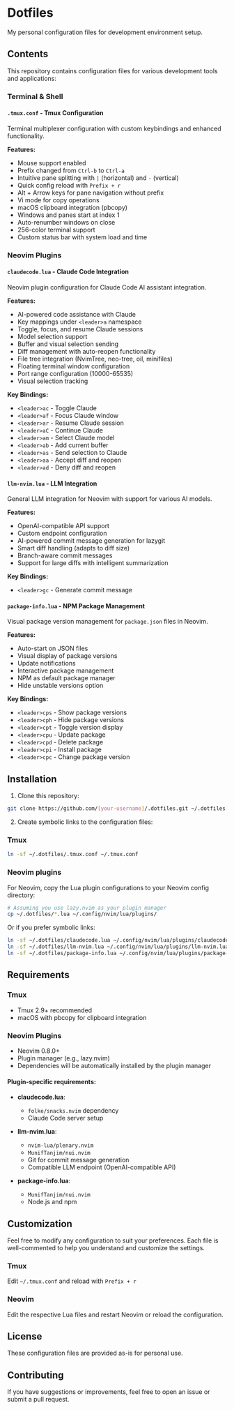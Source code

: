 # Dotfiles

My personal configuration files for development environment setup.

## Contents

This repository contains configuration files for various development tools and applications:

### Terminal & Shell

#### `.tmux.conf` - Tmux Configuration
Terminal multiplexer configuration with custom keybindings and enhanced functionality.

**Features:**
- Mouse support enabled
- Prefix changed from `Ctrl-b` to `Ctrl-a`
- Intuitive pane splitting with `|` (horizontal) and `-` (vertical)
- Quick config reload with `Prefix + r`
- Alt + Arrow keys for pane navigation without prefix
- Vi mode for copy operations
- macOS clipboard integration (pbcopy)
- Windows and panes start at index 1
- Auto-renumber windows on close
- 256-color terminal support
- Custom status bar with system load and time

### Neovim Plugins

#### `claudecode.lua` - Claude Code Integration
Neovim plugin configuration for Claude Code AI assistant integration.

**Features:**
- AI-powered code assistance with Claude
- Key mappings under `<leader>a` namespace
- Toggle, focus, and resume Claude sessions
- Model selection support
- Buffer and visual selection sending
- Diff management with auto-reopen functionality
- File tree integration (NvimTree, neo-tree, oil, minifiles)
- Floating terminal window configuration
- Port range configuration (10000-65535)
- Visual selection tracking

**Key Bindings:**
- `<leader>ac` - Toggle Claude
- `<leader>af` - Focus Claude window
- `<leader>ar` - Resume Claude session
- `<leader>aC` - Continue Claude
- `<leader>am` - Select Claude model
- `<leader>ab` - Add current buffer
- `<leader>as` - Send selection to Claude
- `<leader>aa` - Accept diff and reopen
- `<leader>ad` - Deny diff and reopen

#### `llm-nvim.lua` - LLM Integration
General LLM integration for Neovim with support for various AI models.

**Features:**
- OpenAI-compatible API support
- Custom endpoint configuration
- AI-powered commit message generation for lazygit
- Smart diff handling (adapts to diff size)
- Branch-aware commit messages
- Support for large diffs with intelligent summarization

**Key Bindings:**
- `<leader>gc` - Generate commit message

#### `package-info.lua` - NPM Package Management
Visual package version management for `package.json` files in Neovim.

**Features:**
- Auto-start on JSON files
- Visual display of package versions
- Update notifications
- Interactive package management
- NPM as default package manager
- Hide unstable versions option

**Key Bindings:**
- `<leader>cps` - Show package versions
- `<leader>cph` - Hide package versions
- `<leader>cpt` - Toggle version display
- `<leader>cpu` - Update package
- `<leader>cpd` - Delete package
- `<leader>cpi` - Install package
- `<leader>cpc` - Change package version

## Installation

1. Clone this repository:
```bash
git clone https://github.com/[your-username]/.dotfiles.git ~/.dotfiles
```

2. Create symbolic links to the configuration files:

### Tmux
```bash
ln -sf ~/.dotfiles/.tmux.conf ~/.tmux.conf
```

### Neovim plugins
For Neovim, copy the Lua plugin configurations to your Neovim config directory:

```bash
# Assuming you use lazy.nvim as your plugin manager
cp ~/.dotfiles/*.lua ~/.config/nvim/lua/plugins/
```

Or if you prefer symbolic links:
```bash
ln -sf ~/.dotfiles/claudecode.lua ~/.config/nvim/lua/plugins/claudecode.lua
ln -sf ~/.dotfiles/llm-nvim.lua ~/.config/nvim/lua/plugins/llm-nvim.lua
ln -sf ~/.dotfiles/package-info.lua ~/.config/nvim/lua/plugins/package-info.lua
```

## Requirements

### Tmux
- Tmux 2.9+ recommended
- macOS with pbcopy for clipboard integration

### Neovim Plugins
- Neovim 0.8.0+
- Plugin manager (e.g., lazy.nvim)
- Dependencies will be automatically installed by the plugin manager

#### Plugin-specific requirements:
- **claudecode.lua**: 
  - `folke/snacks.nvim` dependency
  - Claude Code server setup
  
- **llm-nvim.lua**: 
  - `nvim-lua/plenary.nvim`
  - `MunifTanjim/nui.nvim`
  - Git for commit message generation
  - Compatible LLM endpoint (OpenAI-compatible API)
  
- **package-info.lua**:
  - `MunifTanjim/nui.nvim`
  - Node.js and npm

## Customization

Feel free to modify any configuration to suit your preferences. Each file is well-commented to help you understand and customize the settings.

### Tmux
Edit `~/.tmux.conf` and reload with `Prefix + r`

### Neovim
Edit the respective Lua files and restart Neovim or reload the configuration.

## License

These configuration files are provided as-is for personal use.

## Contributing

If you have suggestions or improvements, feel free to open an issue or submit a pull request.